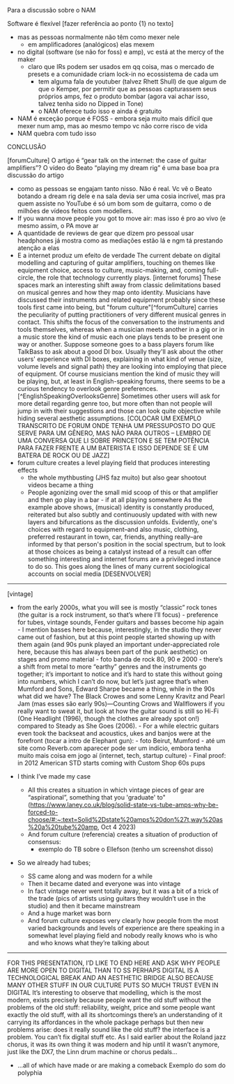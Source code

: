 Para a discussão sobre o NAM

Software é flexível [fazer referência ao ponto {1} no texto]
- mas as pessoas normalmente não têm como mexer nele
    - em amplificadores (analógicos) elas mexem
- no digital (software (se não for foss) e amp), vc está at the mercy of the maker
    - claro que IRs podem ser usados em qq coisa, mas o mercado de presets e a comunidade criam lock-in no ecossistema de cada um
        - tem alguma fala de youtuber (talvez Rhett Shull) de que algum de que o Kemper, por permitir que as pessoas capturassem seus próprios amps, fez o produto bombar (agora vai achar isso, talvez tenha sido no Dipped in Tone)
        - o NAM oferece tudo isso e ainda é gratuito
- NAM é exceção porque é FOSS - embora seja muito mais difícil que mexer num amp, mas ao mesmo tempo vc não corre risco de vida
- NAM quebra com tudo isso




CONCLUSÃO


[forumCulture]
O artigo é “gear talk on the internet: the case of guitar amplifiers”? O vídeo do Beato “playing my dream rig” é uma base boa pra discussão do artigo 
- como as pessoas se engajam tanto nisso. Não é real. Vc vê o Beato botando a dream rig dele e na sala devia ser uma cosia incrível, mas pra quem assiste no YouTube é só um bom som de guitarra, como o de milhões de vídeos feitos com modellers. 
- If you wanna move people you got to move air: mas isso é pro ao vivo (e mesmo assim, o PA move ar
- A quantidade de reviews de gear que dizem pro pessoal usar headphones já mostra como as mediações estão lá e ngm tá prestando atenção a elas
- E a internet produz um efeito de verdade 
The current debate on digital modelling and capturing of guitar amplifiers, touching on themes like equipment choice, access to culture, music-making, and, coming full-circle, the role that technology currently plays.
[internet forums] These spaces mark an interesting shift away from classic delimitations based on musical genres and how they map onto identity. Musicians have discussed their instruments and related equipment probably since these tools first came into being, but "forum culture"[^forumCulture] carries the peculiarity of putting practitioners of very different musical genres in contact. This shifts the focus of the conversation to the instruments and tools themselves, whereas when a musician meets another in a gig or in a music store the kind of music each one plays tends to be present one way or another. Suppose someone goes to a bass players forum like TalkBass to ask about a good DI box. Usually they'll ask about the other users' experience with DI boxes, explaining in what kind of venue (size, volume levels and signal path) they are looking into employing that piece of equipment. Of course musicians mention the kind of music they will be playing, but, at least in English-speaking forums, there seems to be a curious tendency to overlook genre preferences.[^EnglishSpeakingOverlooksGenre] Sometimes other users will ask for more detail regarding genre too, but more often than not people will jump in with their suggestions and those can look quite objective while hiding several aesthetic assumptions.
[COLOCAR UM EXEMPLO TRANSCRITO DE FORUM ONDE TENHA UM PRESSUPOSTO DO QUE SERVE PARA UM GÊNERO, MAS NÃO PARA OUTROS – LEMBRO DE UMA CONVERSA QUE LI SOBRE PRINCETON E SE TEM POTÊNCIA PARA FAZER FRENTE A UM BATERISTA E ISSO DEPENDE SE É UM BATERA DE ROCK OU DE JAZZ]
- forum culture creates a level playing field that produces interesting effects
    - the whole mythbusting (JHS faz muito) but also gear shootout videos became a thing
    - People agonizing over the small mid scoop of this or that amplifier and then go play in a bar - if at all playing somewhere
As the example above shows, (musical) identity is constantly produced, reiterated but also subtly and continuously updated with with new layers and bifurcations as the discussion unfolds. Evidently, one's choices with regard to equipment–and also music, clothing, preferred restaurant in town, car, friends, anything really–are informed by that person's position in the social spectrum, but to look at those choices as being a catalyst instead of a result can offer something interesting and internet forums are a privileged instance to do so.
This goes along the lines of many current sociological accounts on social media [DESENVOLVER]

***
[vintage]
- from the early 2000s, what you will see is mostly “classic” rock tones (the guitar is a rock instrument, so that’s where I’ll focus)
            - preference for tubes, vintage sounds, Fender guitars and basses become hip again
                - I mention basses here because, interestingly, in the studio they never came out of fashion, but at this point people started showing up with them again (and 90s punk played an important under-appreciated role here, because this has always been part of the punk aesthetic) on stages and promo material
            - foto banda de rock 80, 90 e 2000
            - there’s a shift from metal to more “earthy” genres and the instruments go together; it’s important to notice and it’s hard to state this without going into numbers, which I can’t do now, but let’s just agree that’s when Mumford and Sons, Edward Sharpe became a thing, while in the 90s what did we have? The Black Crowes and some Lenny Kravitz and Pearl Jam (mas esses são early 90s)—Counting Crows and Wallflowers if you really want to sweat it, but look at how the guitar sound is still so Hi-Fi (One Headlight (1996), though the clothes are already spot on!) compared to Steady as She Goes (2006).
            - For a while electric guitars even took the backseat and acoustics, ukes and banjos were at the forefront (tocar a intro de Elephant gun):
                - foto Beirut, Mumford
                - até um site como Reverb.com aparecer pode ser um indício, embora tenha muito mais coisa em jogo aí (internet, tech, startup culture)
                - Final proof: in 2012 American STD starts coming with Custom Shop 60s pups

- I think I’ve made my case
    - All this creates a situation in which vintage pieces of gear are “aspirational”, something that you 'graduate' to" (https://www.laney.co.uk/blog/solid-state-vs-tube-amps-why-be-forced-to-choose/#:~:text=Solid%2Dstate%20amps%20don%27t,way%20as%20a%20tube%20amp, Oct 4 2023)
    - And forum culture (referencia) creates a situation of production of consensus:
        - exemplo do TB sobre o Ellefson (tenho um screenshot disso)
- So we already had tubes;
    - SS came along and was modern for a while
    - Then it became dated and everyone was into vintage
    - In fact vintage never went totally away, but it was a bit of a trick of the trade (pics of artists using guitars they wouldn’t use in the studio) and then it became mainstream 
    - And a huge market was born
    - And forum culture exposes very clearly how people from the most varied backgrounds and levels of experience are there speaking in a somewhat level playing field and nobody really knows who is who and who knows what they’re talking about

***

FOR THIS PRESENTATION, I’D LIKE TO END HERE AND ASK WHY PEOPLE ARE MORE OPEN TO DIGITAL THAN TO SS
PERHAPS DIGITAL IS A TECHNOLOGICAL BREAK *AND* AN AESTHETIC BRIDGE
ALSO BECAUSE MANY OTHER STUFF IN OUR CULTURE PUTS SO MUCH TRUST EVEN IN DIGITAL
It’s interesting to observe that modelling, which is the most modern, exists precisely because people want the old stuff without the problems of the old stuff: reliability, weight, price
and some people want exactly the old stuff, with all its shortcomings
there’s an understanding of it carrying its affordances in the whole package perhaps
but then new problems arise: does it really sound like the old stuff? the interface is a problem. You can’t fix digital stuff etc.
As I said earlier about the Roland jazz chorus,
it was its own thing
it was modern and hip until it wasn’t anymore, just like the DX7, the Linn drum machine or chorus pedals… 
- …all of which have made or are making a comeback
Exemplo do som do polyphia